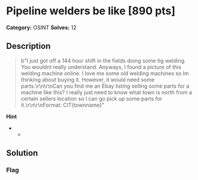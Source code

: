 # Pipeline welders be like [890 pts]

**Category:** OSINT
**Solves:** 12

## Description
>b"I just got off a 144 hour shift in the fields doing some tig welding. You wouldnt really understand. Anyways, I found a picture of this welding machine online. I love me some old welding machines so Im thinking about buying it. However, it would need some parts.\r\n\r\nCan you find me an Ebay listing selling some parts for a machine like this? I really just need to know what town is north from a certain sellers location so I can go pick up some parts for it.\r\n\r\nFormat: CIT{townname}"

**Hint**
* -

## Solution

### Flag

